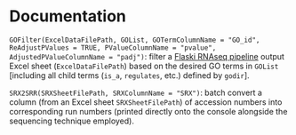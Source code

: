 # Documentation
```GOFilter(ExcelDataFilePath, GOList, GOTermColumnName = "GO_id", ReAdjustPValues = TRUE, PValueColumnName = "pvalue", AdjustedPValueColumnName = "padj")```: filter a [Flaski RNAseq pipeline](https://flaski.age.mpg.de/rnaseq/) output Excel sheet (```ExcelDataFilePath```) based on the desired GO terms in ```GOList``` [including all child terms (```is_a```, ```regulates```, etc.) defined by ```godir```].

```SRX2SRR(SRXSheetFilePath, SRXColumnName = "SRX")```: batch convert a column (from an Excel sheet ```SRXSheetFilePath```) of accession numbers into corresponding run numbers (printed directly onto the console alongside the sequencing technique employed).
